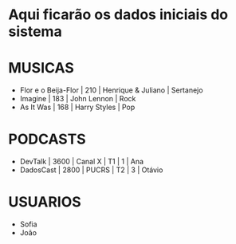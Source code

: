 # Aqui ficarão os dados iniciais do sistema

# MUSICAS
- Flor e o Beija-Flor | 210 | Henrique & Juliano | Sertanejo
- Imagine | 183 | John Lennon | Rock
- As It Was | 168 | Harry Styles | Pop

# PODCASTS
- DevTalk | 3600 | Canal X | T1 | 1 | Ana
- DadosCast | 2800 | PUCRS | T2 | 3 | Otávio

# USUARIOS
- Sofia
- João
